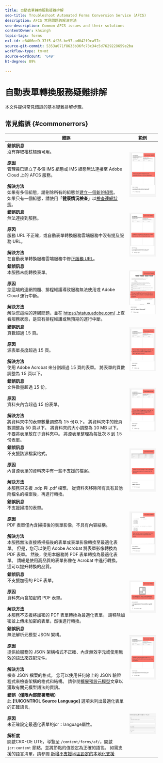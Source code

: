 ```yaml
---
title: 自動表單轉換服務疑難排解
seo-title: Troubleshoot Automated Forms Conversion Service (AFCS)
description: AFCS 常見問題與解決方法
seo-description: Common AFCS issues and their solutions
contentOwner: khsingh
topic-tags: forms
exl-id: e8406ed9-37f5-4f26-be97-ad042f9ca57c
source-git-commit: 5353a071f8633b36fc73c34c5d7629228659e2ba
workflow-type: tm+mt
source-wordcount: '649'
ht-degree: 89%

---
```


# 自動表單轉換服務疑難排解

本文件提供常見錯誤的基本疑難排解步驟。

<!--The article provides information on installation, configuration and administration issues that may arise in an Automated Forms Conversion Service production environment. -->

## 常見錯誤 {#commonerrors}

| 錯誤 | 範例 |
|--- |--- |
| **錯誤訊息** <br> 沒有存取權杖標頭可用。<br><br> **原因** <br> 管理員已建立了多個 IMS 組態或 IMS 組態無法連接至 Adobe Cloud 上的 AFCS 服務。 <br><br>**解決方法** <br> 如果有多個組態，請刪除所有的組態並[建立一個新的組態](configure-service.md#obtainpubliccertificates)。 <br>如果只有一個組態，請使用「**健康情況檢查**」以[檢查連網狀態](configure-service.md#createintegrationoption)。 | ![沒有存取權杖標頭可用](assets/invalid-ims-configurations.png) |
| **錯誤訊息** <br> 無法連接到服務。  <br><br>**原因** <br> 服務 URL 不正確，或自動表單轉換服務雲端服務中沒有提及服務 URL。 <br><br>**解決方法** <br> 在自動表單轉換服務雲端服務中修正[服務 URL](configure-service.md#configure-the-cloud-service)。 | ![無法連接到服務。](assets/wrong-service-url-configured.png) |
| **錯誤訊息** <br> 本服務未能轉換表單。  <br><br>**原因** <br> 您這端的連網問題、排程維護導致服務無法使用或 Adobe Cloud 運行中斷。 <br><br>**解決方法** <br> 解決您這端的連網問題，並在 https://status.adobe.com/ 上查看服務狀態，是否有排程維護或無預期的運行中斷。 | ![無法連接到服務。](assets/conversion-failure.png) |
| **錯誤訊息** <br> 頁數超過 15 頁。  <br><br>**原因** <br> 源表單長度超過 15 頁。  <br><br>**解決方法** <br> 使用 Adobe Acrobat 來分割超過 15 頁的表單。 將表單的頁數調整為 15 頁以下。 | ![無法連接到服務。](assets/number-of-pages.png) |
| **錯誤訊息** <br> 文件數量超過 15 份。  <br><br>**原因** <br>  資料夾內含超過 15 份表單。 <br><br>**解決方法** <br> 將資料夾中的表單數量調整為 15 份以下。 將資料夾中的總頁數調整為 50 頁以下。 將資料夾的大小調整為 10 MB 以下。 不要將表單放在子資料夾中。 將源表單整理為每批次 8 到 15 份表單。 | ![無法連接到服務。](assets/number-of-pages.png) |
| **錯誤訊息** <br> 不支援該源檔案格式。  <br><br>**原因** <br> 內含源表單的資料夾中有一些不支援的檔案。 <br><br>**解決方法** <br> 本服務只支援 .xdp 與 .pdf 檔案。 從資料夾移除所有具有其他附檔名的檔案後，再進行轉換。 | ![無法連接到服務。](assets/unsupported-file-formats.png) |
| **錯誤訊息** <br> 不支援掃描的表單。  <br><br>**原因** <br> PDF 表單僅內含掃描後的表單影像，不具有內容結構。 <br><br>**解決方法** <br> 本服務無法直接將掃描後的表單或表單影像轉換至最適化表單。 但是，您可以使用 Adobe Acrobat 將表單影像轉換為 PDF 表單。 然後，使用本服務將 PDF 表單轉換為最適化表單。 請總是使用高品質的表單影像在 Acrobat 中進行轉換。 這可以提升轉換的品質。 | ![無法連接到服務。](assets/scanned-forms-error.png) |
| **錯誤訊息** <br> 不支援加密的 PDF 表單。  <br><br>**原因** <br> 資料夾內含加密的 PDF 表單。 <br><br>**解決方法** <br> 本服務不支援將加密的 PDF 表單轉換為最適化表單。 請移除加密並上傳未加密的表單，然後進行轉換。 | ![無法連接到服務。](assets/secured-pdf-form.png) |
| **錯誤訊息** <br>無法解析元模型 JSON 架構。  <br><br>**原因** <br> 提供給服務的 JSON 架構格式不正確、內含無效字元或使用無效的語法來匹配元件。  <br><br>**解決方法** <br> 檢查 JSON 檔案的格式。 您可以使用任何線上的 JSON 驗證程式來檢查架構的格式和結構。 請參閱[擴展預設元模型](extending-the-default-meta-model.md)文章以獲取有關元模型語法的資訊。 | ![無法連接到服務。](assets/invalid-meta-model-schema.png) |
| **錯誤（僅限內部部署環境）** <br> 此 **[!UICONTROL Source Language]** 選項未列出最適化表單的正確語言。 <br><br>**原因** <br> 未正確設定最適化表單的jcr：language屬性。  <br><br>**解析度** <br> 開啟CRX-DE LITE，導覽至 `/content/forms/af/`，開啟 `jcr:content` 節點，並將節點的值設定為正確的語言。 如需支援的語言清單，請參閱 [新增不支援地區設定的本地化支援](https://experienceleague.adobe.com/docs/experience-manager-65/forms/manage-administer-aem-forms/supporting-new-language-localization.html#add-localization-support-for-non-supported-locales). | ![無法連接到服務。](assets/aem-forms-translation-project-language-unavailable.png) |

<!--

<table>
<thead>
<tr>
<th>Error</th>
<th>Example</th>
</tr>
</thead>
<tbody>
<tr>
<td><strong>Error Message</strong> <p> The access token header is not available. </p><br><strong>Reason</strong> <br> An administrator has created multiple IMS configurations or IMS configuration is not able to reach AFCS service on Adobe Cloud. <br><br><strong>Resolution</strong> <br> If there are multiple configurations, delete all the configurations and <a href="configure-service.md#obtainpubliccertificates">create a new configuration</a>. <br> If there is a single configuration, use <strong> Health Check </strong> to <a href="configure-service.md#createintegrationoption">check connectivity</a>.</td>
<td><img alt="The access token header is not available" src="assets/invalid-ims-configuration.png" /></td>
</tr>
<tr>
<td><strong>Error Message</strong> <br> Unable to connect to the service.  <br><br><strong>Reason</strong> <br> Incorrect service URL or no service URL is mentioned in Automated Forms Conversion Service cloud services. <br><br><strong>Resolution</strong> <br> Correct <a href="configure-service.md#configure-the-cloud-service">Service URL</a> in Automated Forms Conversion Service Cloud services.</td>
<td><img alt="Unable to connect to the service." src="assets/wrong-endpoint-configured.png" /></td>
</tr>
<tr>
<td><strong>Error Message</strong> <br> The service failed to convert the form.  <br><br><strong>Reason</strong> <br> Network connectivity issues at your end, the service is down due to scheduled maintenance, or outage on Adobe Cloud. <br><br><strong>Resolution</strong> <br> Resolve network connectivity issues at your end and check the status of the service on <a href="https://status.adobe.com/">https://status.adobe.com/</a> for a planned or unplanned outage.</td>
<td><img alt="The service failed to convert the form." src="assets/service-failure.png" /></td>
</tr>
<tr>
<td><strong>Error Message</strong> <br> The number of pages is more than 15.  <br><br><strong>Reason</strong> <br> The source form is more than 15 pages long.  <br><br><strong>Resolution</strong> <br> Use Adobe Acrobat to split forms with more than 15 pages. Bring the number of pages in a form to less than 15.</td>
<td><img alt="The number of pages is more than 15." src="assets/number-of-pages.png" /></td>
</tr>
<tr>
<td><strong>Error Message</strong> <br> The number of files is more than 15.  <br><br><strong>Reason</strong> <br>  The folder contains more than 15 forms. <br><br><strong>Resolution</strong> <br> Bring the number of forms in a folder to less than or equal to 15. Bring the total number of pages in a folder less than 50. Bring the size of the folder to less than 10 MB. Do not keep forms in a sub-folder. Organize source forms into a batch of 8-15 forms.</td>
<td><img alt="The number of files is more than 15." src="assets/number-of-pages.png" /></td>
</tr>
<tr>
<td><strong>Error Message</strong> <br> The source file format is not supported.  <br><br><strong>Reason</strong> <br> The folder containing source forms have some unsupported files. <br><br><strong>Resolution</strong> <br> The service supports only .xdp and .pdf files. Remove files with any other extension from the folder and run the conversion.</td>
<td><img alt="The source file format is not supported." src="assets/unsupported-file-formats.png" /></td>
</tr>
<tr>
<td><strong>Error Message</strong> <br> Scanned forms are not supported.  <br><br><strong>Reason</strong> <br> The PDF form contains only scanned images of the form and contains no content structure. <br><br><strong>Resolution</strong> <br> The service does not support converting scanned forms or an image of a form to an adaptive out-of-the-box. However, you use Adobe Acrobat to convert the image of a form to a PDF Form. Then, use the service to convert the PDF Form to an adaptive form. Always use a high-quality image of the form for conversion in Acrobat. It improves the quality of the conversion.</td>
<td><img alt="Scanned forms are not supported." src="assets/scanned-forms-error.png" /></td>
</tr>
<tr>
<td><strong>Error Message</strong> <br> Encrypted PDF form is not supported.  <br><br><strong>Reason</strong> <br> The folder contains encrypted PDF forms. <br><br><strong>Resolution</strong> <br> The service does not support converting an encrypted PDF form to an adaptive form. Remove the encryption, upload the non-encrypted form, and run the conversion.</td>
<td><img alt="Encrypted PDF form is not supported." src="assets/secured-pdf-form.png" /></td>
</tr>
<tr>
<td><strong>Error Message</strong> <br> Unable to parse meta-model JSON schema.  <br><br><strong>Reason</strong> <br> The JSON schema supplied to the service is not properly formatted, contains invalid characters, or uses invalid syntax to map components.  <br><br><strong>Resolution</strong> <br> Check the formatting of the JSON file. You can use any online JSON validator to check the formatting and structure of the schema. See, <a href="extending-the-default-meta-model.md">Extend the default meta-model</a> article for information on meta-model syntax.</td>
<td><img alt="Unable to parse meta-model JSON schema" src="assets/invalid-meta-model-schema.png" /></td>
</tr>
</tbody>
</table>
-->
